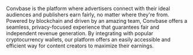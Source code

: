 Convbase is the platform where advertisers connect with their ideal audiences and publishers earn fairly, no matter where they're from. Powered by blockchain and driven by an amazing team, Convbase offers a seamless, privacy-focused experience that guarantees fair and independent revenue generation. By integrating with popular cryptocurrency wallets, our platform offers an easily accessible and efficient way for content creators to maximize their earnings.
